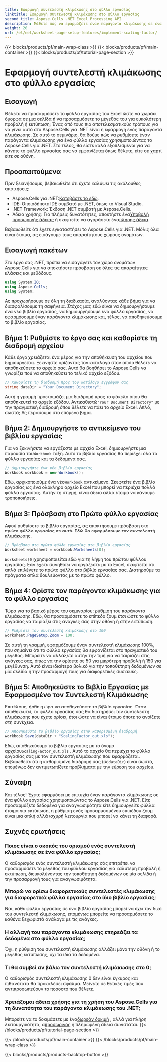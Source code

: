 ```yaml
---
title: Εφαρμογή συντελεστή κλιμάκωσης στο φύλλο εργασίας
linktitle: Εφαρμογή συντελεστή κλιμάκωσης στο φύλλο εργασίας
second_title: Aspose.Cells .NET Excel Processing API
description: Μάθετε πώς να εφαρμόζετε έναν παράγοντα κλιμάκωσης σε ένα φύλλο εργασίας χρησιμοποιώντας το Aspose.Cells για .NET με ένα βήμα προς βήμα εκμάθηση, παραδείγματα και συχνές ερωτήσεις. Ιδανικό για απρόσκοπτη κλιμάκωση.
weight: 20
url: /el/net/worksheet-page-setup-features/implement-scaling-factor/
---
```


{{< blocks/products/pf/main-wrap-class >}}
{{< blocks/products/pf/main-container >}}
{{< blocks/products/pf/tutorial-page-section >}}

# Εφαρμογή συντελεστή κλιμάκωσης στο φύλλο εργασίας

## Εισαγωγή

Θέλετε να προσαρμόσετε το φύλλο εργασίας του Excel ώστε να χωράει όμορφα σε μια σελίδα ή να προσαρμόσετε το μέγεθός του για ευκολότερη προβολή ή εκτύπωση; Ένας από τους πιο αποτελεσματικούς τρόπους για να γίνει αυτό στο Aspose.Cells για .NET είναι η εφαρμογή ενός παράγοντα κλιμάκωσης. Σε αυτό το σεμινάριο, θα δούμε πώς να ρυθμίσετε έναν παράγοντα κλιμάκωσης για ένα φύλλο εργασίας χρησιμοποιώντας το Aspose.Cells για .NET. Στο τέλος, θα είστε καλά εξοπλισμένοι για να κάνετε το φύλλο εργασίας σας να εμφανίζεται όπως θέλετε, είτε σε χαρτί είτε σε οθόνη.

## Προαπαιτούμενα

Πριν ξεκινήσουμε, βεβαιωθείτε ότι έχετε καλύψει τις ακόλουθες απαιτήσεις:

-  Aspose.Cells για .NET:[Κατεβάστε το εδώ](https://releases.aspose.com/cells/net/).
- IDE: Οποιοδήποτε IDE συμβατό με .NET, όπως το Visual Studio.
- .NET Framework: Έκδοση .NET συμβατή με Aspose.Cells.
-  Άδεια χρήσης: Για πλήρεις δυνατότητες, αποκτήστε ένα[Υποβολή προσωρινής άδειας](https://purchase.aspose.com/temporary-license/) ή σκεφτείτε να αγοράσετε ένα[πλήρης άδεια](https://purchase.aspose.com/buy).

Βεβαιωθείτε ότι έχετε εγκαταστήσει το Aspose.Cells για .NET. Μόλις όλα είναι έτοιμα, ας εισάγουμε τους απαραίτητους χώρους ονομάτων.


## Εισαγωγή πακέτων

Στο έργο σας .NET, πρέπει να εισαγάγετε τον χώρο ονομάτων Aspose.Cells για να αποκτήσετε πρόσβαση σε όλες τις απαραίτητες κλάσεις και μεθόδους.

```csharp
using System.IO;
using Aspose.Cells;
using System;
```

Ας προχωρήσουμε σε όλη τη διαδικασία, αναλύοντας κάθε βήμα για να διασφαλίσουμε τη σαφήνεια. Στόχος μας εδώ είναι να δημιουργήσουμε ένα νέο βιβλίο εργασίας, να δημιουργήσουμε ένα φύλλο εργασίας, να εφαρμόσουμε έναν παράγοντα κλιμάκωσης και, τέλος, να αποθηκεύσουμε το βιβλίο εργασίας. 

## Βήμα 1: Ρυθμίστε το έργο σας και καθορίστε τη διαδρομή αρχείου

Κάθε έργο χρειάζεται ένα μέρος για την αποθήκευση του αρχείου που δημιουργείται. Ξεκινήστε ορίζοντας τον κατάλογο στον οποίο θέλετε να αποθηκεύσετε το αρχείο σας. Αυτό θα βοηθήσει το Aspose.Cells να γνωρίζει πού να αποθηκεύσει το τελικό αρχείο εξόδου.

```csharp
// Καθορίστε τη διαδρομή προς τον κατάλογο εγγράφων σας
string dataDir = "Your Document Directory";
```


 Αυτή η γραμμή προετοιμάζει μια διαδρομή προς το φάκελο όπου θα αποθηκευτεί το αρχείο εξόδου. Αντικαθιστώ`"Your Document Directory"` με την πραγματική διαδρομή όπου θέλετε να πάει το αρχείο Excel. Απλό, σωστά; Ας περάσουμε στο επόμενο βήμα.


## Βήμα 2: Δημιουργήστε το αντικείμενο του βιβλίου εργασίας

 Για να ξεκινήσετε να εργάζεστε με αρχεία Excel, δημιουργήστε μια παρουσία του`Workbook` τάξη. Αυτό το βιβλίο εργασίας θα περιέχει όλα τα φύλλα εργασίας και τα δεδομένα σας.

```csharp
// Δημιουργήστε ένα νέο βιβλίο εργασίας
Workbook workbook = new Workbook();
```


 Εδώ, αρχικοποιούμε ένα νέο`Workbook` αντικείμενο. Σκεφτείτε ένα βιβλίο εργασίας ως ένα ολόκληρο αρχείο Excel που μπορεί να περιέχει πολλά φύλλα εργασίας. Αυτήν τη στιγμή, είναι άδειο αλλά έτοιμο να κάνουμε τροποποιήσεις.


## Βήμα 3: Πρόσβαση στο Πρώτο φύλλο εργασίας

Αφού ρυθμίσετε το βιβλίο εργασίας, ας αποκτήσουμε πρόσβαση στο πρώτο φύλλο εργασίας σε αυτό. Εδώ θα εφαρμόσουμε τον συντελεστή κλιμάκωσης.

```csharp
// Πρόσβαση στο πρώτο φύλλο εργασίας στο βιβλίο εργασίας
Worksheet worksheet = workbook.Worksheets[0];
```


`Worksheets[0]`χρησιμοποιείται εδώ για τη λήψη του πρώτου φύλλου εργασίας. Εάν έχετε συνηθίσει να εργάζεστε με το Excel, σκεφτείτε ότι απλά επιλέγετε το πρώτο φύλλο στο βιβλίο εργασίας σας. Διατηρούμε τα πράγματα απλά δουλεύοντας με το πρώτο φύλλο.


## Βήμα 4: Ορίστε τον παράγοντα κλιμάκωσης για το φύλλο εργασίας

Τώρα για το βασικό μέρος του σεμιναρίου: ρύθμιση του παράγοντα κλιμάκωσης. Εδώ, θα προσαρμόσετε το επίπεδο ζουμ έτσι ώστε το φύλλο εργασίας να ταιριάζει στις ανάγκες σας στην οθόνη ή στην εκτύπωση.

```csharp
// Ρυθμίστε τον συντελεστή κλιμάκωσης στο 100
worksheet.PageSetup.Zoom = 100;
```


Σε αυτή τη γραμμή, εφαρμόζουμε έναν συντελεστή κλιμάκωσης 100%, που σημαίνει ότι το φύλλο εργασίας θα εμφανίζεται στο πραγματικό του μέγεθος. Μπορείτε να αλλάξετε αυτήν την τιμή για να ταιριάζει στις ανάγκες σας, όπως να την ορίσετε σε 50 για μικρότερη προβολή ή 150 για μεγέθυνση. Αυτό είναι ιδιαίτερα βολικό για την τοποθέτηση δεδομένων σε μία σελίδα ή την προσαρμογή τους για διαφορετικές συσκευές.


## Βήμα 5: Αποθηκεύστε το Βιβλίο Εργασίας με Εφαρμοσμένο τον Συντελεστή Κλιμάκωσης

Επιτέλους, ήρθε η ώρα να αποθηκεύσετε το βιβλίο εργασίας. Όταν αποθηκευτεί, το φύλλο εργασίας σας θα διατηρήσει τον συντελεστή κλιμάκωσης που έχετε ορίσει, έτσι ώστε να είναι έτοιμο όποτε το ανοίξετε στη συνέχεια.

```csharp
// Αποθηκεύστε το βιβλίο εργασίας στην καθορισμένη διαδρομή
workbook.Save(dataDir + "ScalingFactor_out.xls");
```


 Εδώ, αποθηκεύουμε το βιβλίο εργασίας με το όνομα αρχείου`ScalingFactor_out.xls` . Αυτό το αρχείο θα περιέχει το φύλλο εργασίας σας με τον συντελεστή κλιμάκωσης που εφαρμόζεται. Βεβαιωθείτε ότι η καθορισμένη διαδρομή σας (σε`dataDir`) είναι σωστό, επομένως δεν αντιμετωπίζετε προβλήματα με την εύρεση του αρχείου.


## Σύναψη

Και τέλος! Έχετε εφαρμόσει με επιτυχία έναν παράγοντα κλιμάκωσης σε ένα φύλλο εργασίας χρησιμοποιώντας το Aspose.Cells για .NET. Είτε προσαρμόζετε δεδομένα για αναγνωσιμότητα είτε δημιουργείτε φύλλα έτοιμα για εκτύπωση, η ρύθμιση ενός προσαρμοσμένου επιπέδου ζουμ είναι μια απλή αλλά ισχυρή λειτουργία που μπορεί να κάνει τη διαφορά.

## Συχνές ερωτήσεις

### Ποιος είναι ο σκοπός του ορισμού ενός συντελεστή κλιμάκωσης σε ένα φύλλο εργασίας;  
Ο καθορισμός ενός συντελεστή κλιμάκωσης σάς επιτρέπει να προσαρμόσετε το μέγεθος του φύλλου εργασίας για καλύτερη προβολή ή εκτύπωση, διευκολύνοντας την τοποθέτηση δεδομένων σε μία σελίδα ή την προσαρμογή τους για αναγνωσιμότητα.

### Μπορώ να ορίσω διαφορετικούς συντελεστές κλιμάκωσης για διαφορετικά φύλλα εργασίας στο ίδιο βιβλίο εργασίας;  
Ναι, κάθε φύλλο εργασίας σε ένα βιβλίο εργασίας μπορεί να έχει τον δικό του συντελεστή κλιμάκωσης, επομένως μπορείτε να προσαρμόσετε το καθένα ξεχωριστά ανάλογα με τις ανάγκες.

### Η αλλαγή του παράγοντα κλιμάκωσης επηρεάζει τα δεδομένα στο φύλλο εργασίας;  
Όχι, η ρύθμιση του συντελεστή κλιμάκωσης αλλάζει μόνο την οθόνη ή το μέγεθος εκτύπωσης, όχι τα ίδια τα δεδομένα.

### Τι θα συμβεί αν βάλω τον συντελεστή κλιμάκωσης στο 0;  
Ο καθορισμός συντελεστή κλιμάκωσης 0 δεν είναι έγκυρος και πιθανότατα θα προκαλέσει σφάλμα. Μείνετε σε θετικές τιμές που αντιπροσωπεύουν το ποσοστό που θέλετε.

### Χρειάζομαι άδεια χρήσης για τη χρήση του Aspose.Cells για τη δυνατότητα του παράγοντα κλιμάκωσης του .NET;  
 Μπορείτε να το δοκιμάσετε με ένα[δωρεάν δοκιμή](https://releases.aspose.com/) , αλλά για πλήρη λειτουργικότητα, α[προσωρινός](https://purchase.aspose.com/temporary-license/) ή πληρωμένη άδεια συνιστάται.
{{< /blocks/products/pf/tutorial-page-section >}}

{{< /blocks/products/pf/main-container >}}
{{< /blocks/products/pf/main-wrap-class >}}

{{< blocks/products/products-backtop-button >}}
